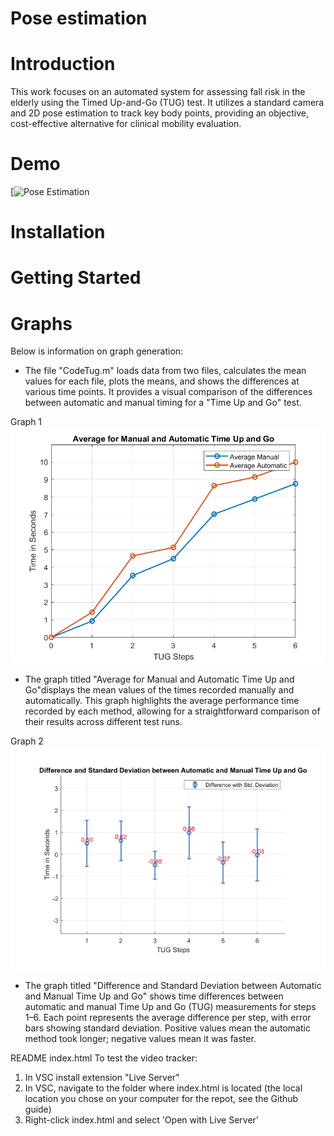 # Pose estimation

# Introduction 
This work focuses on an automated system for assessing fall risk in the elderly using the Timed Up-and-Go (TUG) test. It utilizes a standard camera and 2D pose estimation to track key body points, providing an objective, cost-effective alternative for clinical mobility evaluation.

# Demo 
[![Pose Estimation]((https://youtu.be/phvvhDWnqBg))


# Installation


# Getting Started


# Graphs 
Below is information on graph generation: 
* The file "CodeTug.m" loads data from two files, calculates the mean values for each file, plots the means, and shows the differences at various time points. It provides a visual comparison of the differences between automatic and manual timing for a "Time Up and Go" test.

Graph 1 
![Alt text](https://github.com/Annay02/pose-estimation/blob/main/Graphs/Avrage%20for%20Manual%20and%20Automatic%20Time%20Up%20and%20Go.png)
* The graph titled "Average for Manual and Automatic Time Up and Go"displays the mean values of the times recorded manually and automatically. This graph highlights the average performance time recorded by each method, allowing for a straightforward comparison of their results across different test runs. 

Graph 2 
![Alt text](https://github.com/Annay02/pose-estimation/blob/main/Graphs/Standard%20Deviation%20.png)
* The graph titled "Difference and Standard Deviation between Automatic and Manual Time Up and Go" shows time differences between automatic and manual Time Up and Go (TUG) measurements for steps 1–6. Each point represents the average difference per step, with error bars showing standard deviation. Positive values mean the automatic method took longer; negative values mean it was faster.




README index.html
To test the video tracker:
1. In VSC install extension "Live Server"
2. In VSC, navigate to the folder where index.html is located (the local location you chose on your computer for the repot, see the Github guide)
3. Right-click index.html and select 'Open with Live Server'

